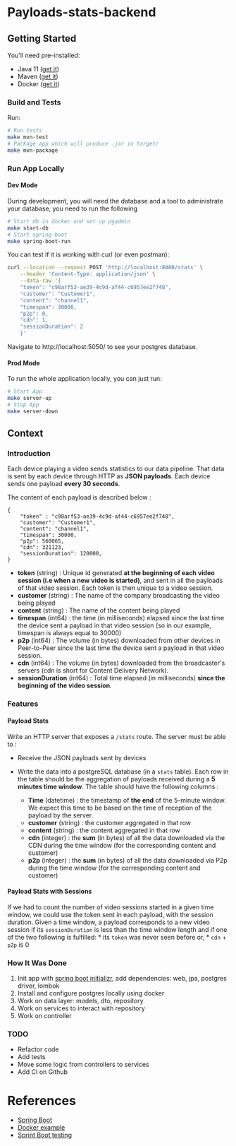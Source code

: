 # Payloads-stats-backend

## Getting Started

You'll need pre-installed:

* Java 11 ([get it](https://adoptopenjdk.net/installation.html))
* Maven ([get it](https://maven.apache.org/install.html))
* Docker ([get it](https://docs.docker.com/get-docker/))

### Build and Tests

Run:

```sh
# Run tests
make mvn-test
# Package app which will produce .jar in target/
make mvn-package
```

### Run App Locally


#### Dev Mode

During development, you will need the database and a tool to administrate your database, you need to run the following

```sh
# Start db in docker and set up pgadmin 
make start-db
# Start spring-boot
make spring-boot-run
```

You can test if it is working with curl (or even postman):

```sh
curl --location --request POST 'http://localhost:8080/stats' \
    --header 'Content-Type: application/json' \
    --data-raw '{
    "token": "c98arf53-ae39-4c9d-af44-c6957ee2f748",
    "customer": "Customer1",
    "content": "channel1",
    "timespan": 30000,
    "p2p": 0,
    "cdn": 1,
    "sessionDuration": 2
    }'
```

Navigate to http://localhost:5050/ to see your postgres database.
#### Prod Mode
To run the whole application locally, you can just run:

```sh
# Start App
make server-up
# Stop App
make server-down
```

## Context

### Introduction

Each device playing a video sends statistics to our data pipeline. That data is sent by each device through HTTP as **JSON payloads**. Each device sends one payload **every 30 seconds**.

The content of each payload is described below : 
```
{
    "token" : "c98arf53-ae39-4c9d-af44-c6957ee2f748",
    "customer": "Customer1",
    "content": "channel1",
    "timespan": 30000,
    "p2p": 560065,
    "cdn": 321123,
    "sessionDuration": 120000,
}
```

- **token** (string) : Unique id generated **at the beginning of each video session (i.e when a new video is started)**, and sent in all the payloads of that video session. Each token is then unique to a video session.
- **customer** (string) : The name of the company broadcasting the video being played
- **content** (string) : The name of the content being played
- **timespan** (int64) : the time (in milliseconds) elapsed since the last time the device sent a payload in that video session (so in our example, timespan is always equal to 30000)
- **p2p** (int64) : The volume (in bytes) downloaded from other devices in Peer-to-Peer since the last time the device sent a payload in that video session.
- **cdn** (int64) : The volume (in bytes) downloaded from the broadcaster's servers (cdn is short for Content Delivery Network).
- **sessionDuration** (int64) : Total time elapsed (in milliseconds) **since the beginning of the video session**.

### Features

#### Payload Stats 

Write an HTTP server that exposes a `/stats` route. The server must be able to : 

- Receive the JSON payloads sent by devices
- Write the data into a postgreSQL database (in a `stats` table). Each row in the table should be the aggregation of payloads received during a **5 minutes time window**. The table should have the following columns :

    * **Time** (datetime) : the timestamp of **the end** of the 5-minute window. We expect this time to be based on the time of reception of the payload by the server.
    * **customer** (string) : the customer aggregated in that row
    * **content** (string) : the content aggregated in that row
    * **cdn** (integer) : the **sum** (in bytes) of all the data downloaded via the CDN during the time window (for the corresponding content and customer)
    * **p2p** (integer) : the **sum** (in bytes) of all the data downloaded via P2p during the time window (for the corresponding content and customer)

#### Payload Stats with Sessions

If we had to count the number of video sessions started in a given time window, we could use the token sent in each payload, with the session duration.
Given a time window, a payload corresponds to a new video session if its `sessionDuration` is less than the time window length and if one of the two following is fulfilled:
    * its `token` was never seen before or,
    * `cdn` + `p2p` is 0

### How It Was Done

1. Init app with [spring boot initializr](https://start.spring.io/), add dependencies: web, jpa, postgres driver, lombok
2. Install and configure postgres locally using docker
3. Work on data layer: models, dto, repository
4. Work on services to interact with repository
5. Work on controller

### TODO

* Refactor code
* Add tests
* Move some logic from controllers to services
* Add CI on Github

# References

* [Spring Boot](https://spring.io/projects/spring-boot)
* [Docker example](https://towardsdatascience.com/how-to-run-postgresql-and-pgadmin-using-docker-3a6a8ae918b5)
* [Sprint Boot testing](https://www.baeldung.com/spring-boot-testing)

